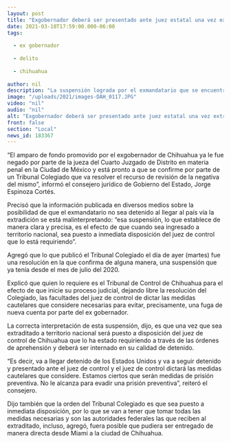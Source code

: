 ```yaml
---
layout: post
title: "Exgobernador deberá ser presentado ante juez estatal una vez extraditado, aclara Consejero"
date: 2021-03-10T17:59:00.000-06:00
tags:
  
  - ex gobernador
  
  - delito
  
  - chihuahua
  
author: nil
description: "La suspensión lograda por el exmandatario que se encuentra preso en Miami, Fl., lo que establece de manera clara y precisa es el efecto de que cuando sea ingresado a territorio nacional, sea puesto a inmediata disposición del juez de control que lo está requiriendo"
image: "/uploads/2021/images-DAH_0117.JPG"
video: "nil"
audio: "nil"
alt: "Exgobernador deberá ser presentado ante juez estatal una vez extraditado, aclara Consejero"
front: false
section: "Local"
news_id: 183367
---
```


“El amparo de fondo promovido por el exgobernador de Chihuahua ya le fue negado por parte de la jueza del Cuarto Juzgado de Distrito en materia penal en la Ciudad de México y está pronto a que se confirme por parte de un Tribunal Colegiado que va resolver el recurso de revisión de la negativa del mismo”, informó el consejero jurídico de Gobierno del Estado, Jorge Espinoza Cortés.

Precisó que la información publicada en diversos medios sobre la posibilidad de que el exmandatario no sea detenido al llegar al país vía la extradición se está malinterpretando: “esa suspensión,  lo que establece de manera clara y precisa, es el efecto de que cuando sea ingresado a territorio nacional, sea puesto a inmediata disposición del juez de control que lo está requiriendo”.

Agregó que lo que publicó el Tribunal Colegiado el día de ayer (martes) fue una resolución en la que confirma de alguna manera, una suspensión que ya tenía desde el mes de julio del 2020.

Explicó que quien lo requiere es el Tribunal de Control de Chihuahua para el efecto de que inicie su proceso judicial, dejando libre la resolución del Colegiado, las facultades del juez de control de dictar las medidas cautelares que considere necesarias para evitar, precisamente, una fuga de nueva cuenta por parte del ex gobernador.

La correcta interpretación de esta suspensión, dijo, es que una vez que sea extraditado a territorio nacional será puesto a disposición del juez de control de Chihuahua que lo ha estado requiriendo a través de las órdenes de aprehensión y deberá ser internado en su calidad de detenido. 

“Es decir, va a llegar detenido de los Estados Unidos y va a seguir detenido y presentado ante el juez de control y  el juez de control dictará las medidas cautelares que considere. Estamos ciertos que serán medidas de prisión preventiva. No le alcanza para evadir una prisión preventiva”, reiteró el consejero.

Dijo también que la orden del Tribunal Colegiado es que sea puesto a inmediata disposición, por lo que se van a tener que tomar todas las medidas necesarias y son las autoridades federales las que reciben al extraditado, incluso, agregó, fuera posible que pudiera ser entregado de manera directa desde Miami a la ciudad de Chihuahua.
